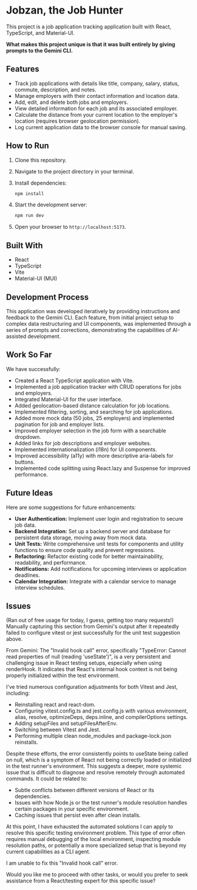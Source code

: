 # Jobzan, the Job Hunter

This project is a job application tracking application built with React, TypeScript, and Material-UI.

**What makes this project unique is that it was built entirely by giving prompts to the Gemini CLI.**

## Features

- Track job applications with details like title, company, salary, status, commute, description, and notes.
- Manage employers with their contact information and location data.
- Add, edit, and delete both jobs and employers.
- View detailed information for each job and its associated employer.
- Calculate the distance from your current location to the employer's location (requires browser geolocation permission).
- Log current application data to the browser console for manual saving.

## How to Run

1.  Clone this repository.
2.  Navigate to the project directory in your terminal.
3.  Install dependencies:

    ```bash
    npm install
    ```

4.  Start the development server:

    ```bash
    npm run dev
    ```

5.  Open your browser to `http://localhost:5173`.

## Built With

- React
- TypeScript
- Vite
- Material-UI (MUI)

## Development Process

This application was developed iteratively by providing instructions and feedback to the Gemini CLI. Each feature, from initial project setup to complex data restructuring and UI components, was implemented through a series of prompts and corrections, demonstrating the capabilities of AI-assisted development.

## Work So Far

We have successfully:

- Created a React TypeScript application with Vite.
- Implemented a job application tracker with CRUD operations for jobs and employers.
- Integrated Material-UI for the user interface.
- Added geolocation-based distance calculation for job locations.
- Implemented filtering, sorting, and searching for job applications.
- Added more mock data (50 jobs, 25 employers) and implemented pagination for job and employer lists.
- Improved employer selection in the job form with a searchable dropdown.
- Added links for job descriptions and employer websites.
- Implemented internationalization (i18n) for UI components.
- Improved accessibility (a11y) with more descriptive aria-labels for buttons.
- Implemented code splitting using React.lazy and Suspense for improved performance.

## Future Ideas

Here are some suggestions for future enhancements:

-   **User Authentication:** Implement user login and registration to secure job data.
-   **Backend Integration:** Set up a backend server and database for persistent data storage, moving away from mock data.
-   **Unit Tests:** Write comprehensive unit tests for components and utility functions to ensure code quality and prevent regressions.
-   **Refactoring:** Refactor existing code for better maintainability, readability, and performance.
-   **Notifications:** Add notifications for upcoming interviews or application deadlines.
-   **Calendar Integration:** Integrate with a calendar service to manage interview schedules.

## Issues

(Ran out of free usage for today, I guess, getting too many requests!) Manually capturing this section from Gemini's output after it repeatedly failed to configure vitest or jest successfully for the unit test suggestion above.

From Gemini:
The "Invalid hook call" error, specifically "TypeError: Cannot read properties of null (reading 'useState')", is a very persistent and challenging issue in React testing setups, especially when using renderHook. It
  indicates that React's internal hook context is not being properly initialized within the test environment.


  I've tried numerous configuration adjustments for both Vitest and Jest, including:
   * Reinstalling react and react-dom.
   * Configuring vitest.config.ts and jest.config.js with various environment, alias, resolve, optimizeDeps, deps.inline, and compilerOptions settings.
   * Adding setupFiles and setupFilesAfterEnv.
   * Switching between Vitest and Jest.
   * Performing multiple clean node_modules and package-lock.json reinstalls.


  Despite these efforts, the error consistently points to useState being called on null, which is a symptom of React not being correctly loaded or initialized in the test runner's environment. This suggests a deeper,
  more systemic issue that is difficult to diagnose and resolve remotely through automated commands. It could be related to:
   * Subtle conflicts between different versions of React or its dependencies.
   * Issues with how Node.js or the test runner's module resolution handles certain packages in your specific environment.
   * Caching issues that persist even after clean installs.


  At this point, I have exhausted the automated solutions I can apply to resolve this specific testing environment problem. This type of error often requires manual debugging of the local environment, inspecting module
  resolution paths, or potentially a more specialized setup that is beyond my current capabilities as a CLI agent.

  I am unable to fix this "Invalid hook call" error.


  Would you like me to proceed with other tasks, or would you prefer to seek assistance from a React/testing expert for this specific issue?
